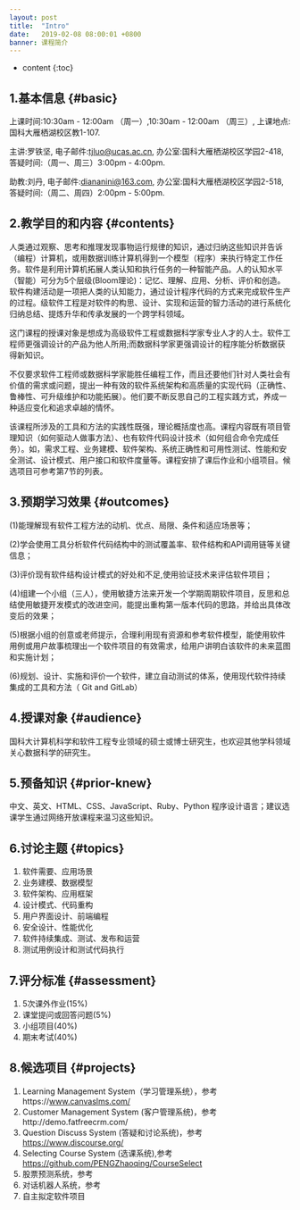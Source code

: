 ```yaml
---
layout: post
title:  "Intro"
date:   2019-02-08 08:00:01 +0800
banner: 课程简介
---
```


* content
{:toc}

1.基本信息 {#basic}
---------------------------
上课时间:10:30am - 12:00am （周一）,10:30am - 12:00am （周三）,
上课地点:国科大雁栖湖校区教1-107.

主讲:罗铁坚,
电子邮件:tjluo@ucas.ac.cn,
办公室:国科大雁栖湖校区学园2-418, 
答疑时间:（周一、周三）3:00pm - 4:00pm. 

助教:刘丹,
电子邮件:diananini@163.com, 
办公室:国科大雁栖湖校区学园2-518, 
答疑时间:（周二、周四）2:00pm - 5:00pm.

2.教学目的和内容 {#contents}
---------------------------
人类通过观察、思考和推理发现事物运行规律的知识，通过归纳这些知识并告诉（编程）计算机，或用数据训练计算机得到一个模型（程序）来执行特定工作任务。软件是利用计算机拓展人类认知和执行任务的一种智能产品。人的认知水平（智能）可分为5个层级(Bloom理论)：记忆、理解、应用、分析、评价和创造。软件构建活动是一项把人类的认知能力，通过设计程序代码的方式来完成软件生产的过程。级软件工程是对软件的构思、设计、实现和运营的智力活动的进行系统化归纳总结、提炼升华和传承发展的一个跨学科领域。

这门课程的授课对象是想成为高级软件工程或数据科学家专业人才的人士。软件工程师更强调设计的产品为他人所用;而数据科学家更强调设计的程序能分析数据获得新知识。 

不仅要求软件工程师或数据科学家能胜任编程工作，而且还要他们针对人类社会有价值的需求或问题，提出一种有效的软件系统架构和高质量的实现代码（正确性、鲁棒性、可升级维护和功能拓展）。他们要不断反思自己的工程实践方式，养成一种适应变化和追求卓越的情怀。

该课程所涉及的工具和方法的实践性既强，理论概括度也高。课程内容既有项目管理知识（如何驱动人做事方法）、也有软件代码设计技术（如何组合命令完成任务）。如，需求工程、业务建模、软件架构、系统正确性和可用性测试、性能和安全测试、设计模式、用户接口和软件度量等。课程安排了课后作业和小组项目。候选项目可参考第7节的列表。

3.预期学习效果 {#outcomes}
---------------------------------
(1)能理解现有软件工程方法的动机、优点、局限、条件和适应场景等；

(2)学会使用工具分析软件代码结构中的测试覆盖率、软件结构和API调用链等关键信息；

(3)评价现有软件结构设计模式的好处和不足,使用验证技术来评估软件项目；

(4)组建一个小组（三人），使用敏捷方法来开发一个学期周期软件项目，反思和总结使用敏捷开发模式的改进空间，能提出重构第一版本代码的思路，并给出具体改变后的效果；

(5)根据小组的创意或老师提示，合理利用现有资源和参考软件模型，能使用软件用例或用户故事梳理出一个软件项目的有效需求，给用户讲明白该软件的未来蓝图和实施计划；

(6)规划、设计、实施和评价一个软件，建立自动测试的体系，使用现代软件持续集成的工具和方法（ Git and GitLab）

4.授课对象 {#audience}
---------------------------
国科大计算机科学和软件工程专业领域的硕士或博士研究生，也欢迎其他学科领域关心数据科学的研究生。

5.预备知识 {#prior-knew}
----------------------------
中文、英文、HTML、CSS、JavaScript、Ruby、Python 程序设计语言；建议选课学生通过网络开放课程来温习这些知识。

6.讨论主题 {#topics}
----------------------------
1. 软件需要、应用场景
2. 业务建模、数据模型
3. 软件架构、应用框架
4. 设计模式、代码重构
5. 用户界面设计、前端编程
6. 安全设计、性能优化
7. 软件持续集成、测试、发布和运营
8. 测试用例设计和测试代码执行

7.评分标准 {#assessment}
---------------------------
1. 5次课外作业(15%)
2. 课堂提问或回答问题(5%)
3. 小组项目(40%)
4. 期末考试(40%)

8.候选项目 {#projects}
---------------------------
1. Learning Management System（学习管理系统），参考https://www.canvaslms.com/
2. Customer Management System (客户管理系统)，参考http://demo.fatfreecrm.com/
3. Question Discuss System (答疑和讨论系统)，参考 https://www.discourse.org/
4. Selecting Course System (选课系统),参考 https://github.com/PENGZhaoqing/CourseSelect
5. 股票预测系统，参考
6. 对话机器人系统，参考
7. 自主拟定软件项目
